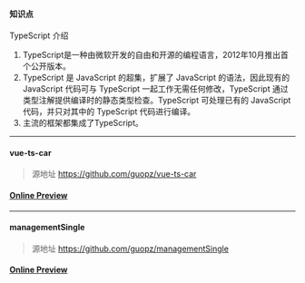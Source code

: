 
#### 知识点 
TypeScript 介绍

1. TypeScript是一种由微软开发的自由和开源的编程语言，2012年10月推出首个公开版本。
2. TypeScript 是 JavaScript 的超集，扩展了 JavaScript 的语法，因此现有的 JavaScript 代码可与 TypeScript 一起工作无需任何修改，TypeScript 通过类型注解提供编译时的静态类型检查。TypeScript 可处理已有的 JavaScript 代码，并只对其中的 TypeScript 代码进行编译。
3. 主流的框架都集成了TypeScript。

---
#### vue-ts-car

> 源地址 https://github.com/guopz/vue-ts-car

#### [Online Preview](https://guopz.github.io/Ts/dist/)
---
#### managementSingle

> 源地址 https://github.com/guopz/managementSingle

#### [Online Preview](https://guopz.github.io/Admt/dist/)